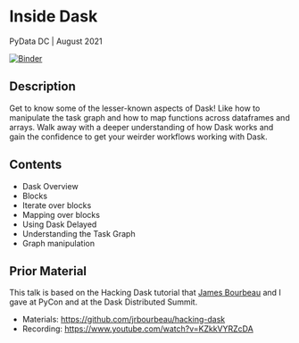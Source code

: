 # Inside Dask

PyData DC | August 2021

[![Binder](https://mybinder.org/badge_logo.svg)](https://mybinder.org/v2/gh/jsignell/inside-dask/main?urlpath=lab)


## Description

Get to know some of the lesser-known aspects of Dask! Like how to manipulate the task graph and how to map functions across dataframes and arrays. Walk away with a deeper understanding of how Dask works and gain the confidence to get your weirder workflows working with Dask.

## Contents

* Dask Overview
* Blocks
* Iterate over blocks
* Mapping over blocks
* Using Dask Delayed
* Understanding the Task Graph
* Graph manipulation

## Prior Material

This talk is based on the Hacking Dask tutorial that [James Bourbeau](https://github.com/jrbourbeau) and I gave at PyCon and at the Dask Distributed Summit.

* Materials: https://github.com/jrbourbeau/hacking-dask
* Recording: https://www.youtube.com/watch?v=KZkkVYRZcDA
